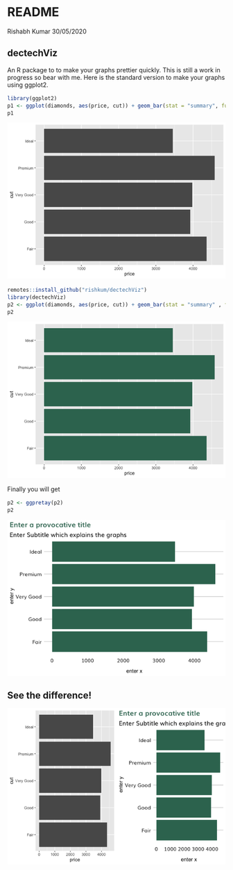 README
================
Rishabh Kumar
30/05/2020

## dectechViz

An R package to to make your graphs prettier quickly. This is still a
work in progress so bear with me. Here is the standard version to make your graphs using ggplot2.

``` r
library(ggplot2)
p1 <- ggplot(diamonds, aes(price, cut)) + geom_bar(stat = "summary", fun.x = "mean" )
p1
```

![](README_files/figure-gfm/ggplot2%20-1.png)<!-- -->

``` r
remotes::install_github("rishkum/dectechViz")
library(dectechViz)
p2 <- ggplot(diamonds, aes(price, cut)) + geom_bar(stat = "summary" , fill = dectech_cols("dectech green"))
p2
```

![](README_files/figure-gfm/unnamed-chunk-1-1.png)<!-- -->

Finally you will get

``` r
p2 <- ggpretay(p2)
p2
```

![](README_files/figure-gfm/unnamed-chunk-2-1.png)<!-- -->

## See the difference\!

![](README_files/figure-gfm/unnamed-chunk-3-1.png)<!-- -->
